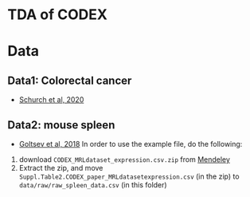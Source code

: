 # TDA of CODEX

# Data
## Data1: Colorectal cancer
* [Schurch et al, 2020](https://www.sciencedirect.com/science/article/pii/S0092867420308709)

## Data2: mouse spleen
* [Goltsev et al, 2018](https://pubmed.ncbi.nlm.nih.gov/30078711/)
In order to use the example file, do the following:  
1. download `CODEX_MRLdataset_expression.csv.zip` from [Mendeley](https://data.mendeley.com/datasets/zjnpwh8m5b/1)  
2. Extract the zip, and move `Suppl.Table2.CODEX_paper_MRLdatasetexpression.csv` (in the zip) to `data/raw/raw_spleen_data.csv` (in this folder)

